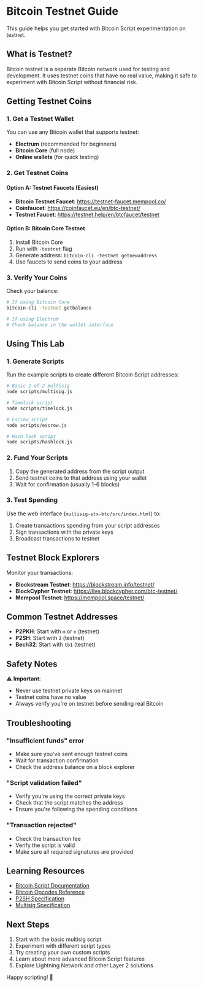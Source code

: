 # Bitcoin Testnet Guide

This guide helps you get started with Bitcoin Script experimentation on testnet.

## What is Testnet?

Bitcoin testnet is a separate Bitcoin network used for testing and development. It uses testnet coins that have no real value, making it safe to experiment with Bitcoin Script without financial risk.

## Getting Testnet Coins

### 1. Get a Testnet Wallet

You can use any Bitcoin wallet that supports testnet:
- **Electrum** (recommended for beginners)
- **Bitcoin Core** (full node)
- **Online wallets** (for quick testing)

### 2. Get Testnet Coins

#### Option A: Testnet Faucets (Easiest)
- **Bitcoin Testnet Faucet**: https://testnet-faucet.mempool.co/
- **Coinfaucet**: https://coinfaucet.eu/en/btc-testnet/
- **Testnet Faucet**: https://testnet.help/en/btcfaucet/testnet

#### Option B: Bitcoin Core Testnet
1. Install Bitcoin Core
2. Run with `-testnet` flag
3. Generate address: `bitcoin-cli -testnet getnewaddress`
4. Use faucets to send coins to your address

### 3. Verify Your Coins

Check your balance:
```bash
# If using Bitcoin Core
bitcoin-cli -testnet getbalance

# If using Electrum
# Check balance in the wallet interface
```

## Using This Lab

### 1. Generate Scripts

Run the example scripts to create different Bitcoin Script addresses:

```bash
# Basic 2-of-2 multisig
node scripts/multisig.js

# Timelock script
node scripts/timelock.js

# Escrow script
node scripts/escrow.js

# Hash lock script
node scripts/hashlock.js
```

### 2. Fund Your Scripts

1. Copy the generated address from the script output
2. Send testnet coins to that address using your wallet
3. Wait for confirmation (usually 1-6 blocks)

### 3. Test Spending

Use the web interface (`multisig-stx-btc/src/index.html`) to:
1. Create transactions spending from your script addresses
2. Sign transactions with the private keys
3. Broadcast transactions to testnet

## Testnet Block Explorers

Monitor your transactions:
- **Blockstream Testnet**: https://blockstream.info/testnet/
- **BlockCypher Testnet**: https://live.blockcypher.com/btc-testnet/
- **Mempool Testnet**: https://mempool.space/testnet/

## Common Testnet Addresses

- **P2PKH**: Start with `m` or `n` (testnet)
- **P2SH**: Start with `2` (testnet)
- **Bech32**: Start with `tb1` (testnet)

## Safety Notes

⚠️ **Important**: 
- Never use testnet private keys on mainnet
- Testnet coins have no value
- Always verify you're on testnet before sending real Bitcoin

## Troubleshooting

### "Insufficient funds" error
- Make sure you've sent enough testnet coins
- Wait for transaction confirmation
- Check the address balance on a block explorer

### "Script validation failed"
- Verify you're using the correct private keys
- Check that the script matches the address
- Ensure you're following the spending conditions

### "Transaction rejected"
- Check the transaction fee
- Verify the script is valid
- Make sure all required signatures are provided

## Learning Resources

- [Bitcoin Script Documentation](https://en.bitcoin.it/wiki/Script)
- [Bitcoin Opcodes Reference](https://en.bitcoin.it/wiki/Script#Opcodes)
- [P2SH Specification](https://github.com/bitcoin/bips/blob/master/bip-0016.mediawiki)
- [Multisig Specification](https://github.com/bitcoin/bips/blob/master/bip-0011.mediawiki)

## Next Steps

1. Start with the basic multisig script
2. Experiment with different script types
3. Try creating your own custom scripts
4. Learn about more advanced Bitcoin Script features
5. Explore Lightning Network and other Layer 2 solutions

Happy scripting! 🚀
